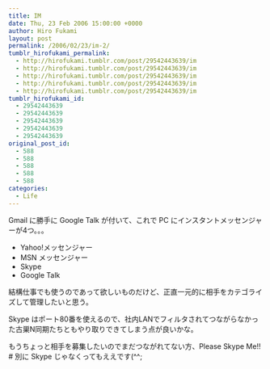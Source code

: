 ```yaml
---
title: IM
date: Thu, 23 Feb 2006 15:00:00 +0000
author: Hiro Fukami
layout: post
permalink: /2006/02/23/im-2/
tumblr_hirofukami_permalink:
  - http://hirofukami.tumblr.com/post/29542443639/im
  - http://hirofukami.tumblr.com/post/29542443639/im
  - http://hirofukami.tumblr.com/post/29542443639/im
  - http://hirofukami.tumblr.com/post/29542443639/im
  - http://hirofukami.tumblr.com/post/29542443639/im
tumblr_hirofukami_id:
  - 29542443639
  - 29542443639
  - 29542443639
  - 29542443639
  - 29542443639
original_post_id:
  - 588
  - 588
  - 588
  - 588
  - 588
categories:
  - Life
---
```

<div class="section">
  <p>
    Gmail に勝手に Google Talk が付いて、これで PC にインスタントメッセンジャーが4つ。。。
  </p>
  
  <ul>
    <li>
      Yahoo!メッセンジャー
    </li>
    <li>
      MSN メッセンジャー
    </li>
    <li>
      Skype
    </li>
    <li>
      Google Talk
    </li>
  </ul>
  
  <p>
    結構仕事でも使うのであって欲しいものだけど、正直一元的に相手をカテゴライズして管理したいと思う。
  </p>
  
  <p>
    Skype はポート80番を使えるので、社内LANでフィルタされてつながらなかった古巣N同期たちともやり取りできてしまう点が良いかな。
  </p>
  
  <p>
    もうちょっと相手を募集したいのでまだつながれてない方、Please Skype Me!! # 別に Skype じゃなくってもええです(^^;
  </p>
</div>